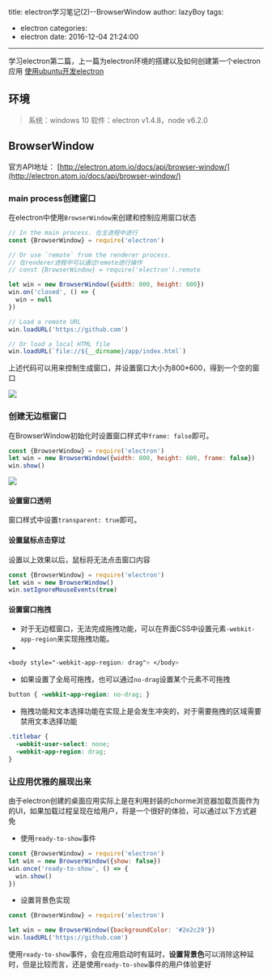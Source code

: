 title: electron学习笔记(2)--BrowserWindow
author: lazyBoy
tags:
  - electron
categories:
  - electron
date: 2016-12-04 21:24:00
---
学习electron第二篇，上一篇为electron环境的搭建以及如何创建第一个electron应用
[使用ubuntu开发electron](https://www.lazyboy.site/2016/12/03/electron%E7%8E%AF%E5%A2%83%E6%90%AD%E5%BB%BA/)

## 环境
>系统：windows 10
>软件：electron v1.4.8，node v6.2.0

## BrowserWindow
官方API地址： [http://electron.atom.io/docs/api/browser-window/](http://electron.atom.io/docs/api/browser-window/)

### main process创建窗口
在electron中使用`BrowserWindow`来创建和控制应用窗口状态

```JavaScript
// In the main process. 在主进程中进行
const {BrowserWindow} = require('electron')

// Or use `remote` from the renderer process. 
// 在renderer进程中可以通过remote进行操作
// const {BrowserWindow} = require('electron').remote

let win = new BrowserWindow({width: 800, height: 600})
win.on('closed', () => {
  win = null
})

// Load a remote URL
win.loadURL('https://github.com')

// Or load a local HTML file
win.loadURL(`file://${__dirname}/app/index.html`)
```
<!-- more -->

上述代码可以用来控制生成窗口，并设置窗口大小为800*600，得到一个空的窗口

![](http://oh1jgyw0v.bkt.clouddn.com/qpm3xfslf4qdut3pr39szed5z5.png)

### 创建无边框窗口

在BrowserWindow初始化时设置窗口样式中`frame: false`即可。

```JavaScript
const {BrowserWindow} = require('electron')
let win = new BrowserWindow({width: 800, height: 600, frame: false})
win.show()
```
![](http://oh1jgyw0v.bkt.clouddn.com/uj2c99tw9p7oucbvgt3tjtv12l.png)

#### 设置窗口透明

窗口样式中设置`transparent: true`即可。

#### 设置鼠标点击穿过

设置以上效果以后，鼠标将无法点击窗口内容
```JavaScript
const {BrowserWindow} = require('electron')
let win = new BrowserWindow()
win.setIgnoreMouseEvents(true)
```

#### 设置窗口拖拽

- 对于无边框窗口，无法完成拖拽功能，可以在界面CSS中设置元素`-webkit-app-region`来实现拖拽功能。
- 
```CSS
<body style="-webkit-app-region: drag"> </body>
```

- 如果设置了全局可拖拽，也可以通过`no-drag`设置某个元素不可拖拽
```CSS
button { -webkit-app-region: no-drag; }
```

- 拖拽功能和文本选择功能在实现上是会发生冲突的，对于需要拖拽的区域需要禁用文本选择功能
```CSS
.titlebar {
  -webkit-user-select: none;
  -webkit-app-region: drag;
}
```

### 让应用优雅的展现出来
由于electron创建的桌面应用实际上是在利用封装的chorme浏览器加载页面作为的UI，如果加载过程呈现在给用户，将是一个很好的体验，可以通过以下方式避免

- 使用`ready-to-show`事件

```JavaScript
const {BrowserWindow} = require('electron')
let win = new BrowserWindow({show: false})
win.once('ready-to-show', () => {
  win.show()
})
```

- 设置背景色实现

```JavaScript
const {BrowserWindow} = require('electron')

let win = new BrowserWindow({backgroundColor: '#2e2c29'})
win.loadURL('https://github.com')
```
使用`ready-to-show`事件，会在应用启动时有延时，**设置背景色**可以消除这种延时，但是比较而言，还是使用`ready-to-show`事件的用户体验更好


